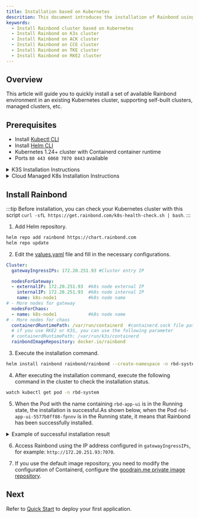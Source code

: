 ```yaml
---
title: Installation based on Kubernetes
descrition: This document introduces the installation of Rainbond using helm based on an existing k8s cluster
keywords:
  - Install Rainbond cluster based on Kubernetes
  - Install Rainbond on K3s cluster
  - Install Rainbond on ACK cluster
  - Install Rainbond on CCE cluster
  - Install Rainbond on TKE cluster
  - Install Rainbond on RKE2 cluster
---
```


## Overview

This article will guide you to quickly install a set of available Rainbond environment in an existing Kubernetes cluster, supporting self-built clusters, managed clusters, etc.

## Prerequisites

- Install [Kubectl CLI](https://kubernetes.io/docs/tasks/tools/#kubectl)
- Install [Helm CLI](https://helm.sh/docs/intro/install/)
- Kubernetes 1.24+ cluster with Containerd container runtime
- Ports `80 443 6060 7070 8443` available

<details>
<summary>K3S Installation Instructions</summary>

Configure the use of the default private image repository by creating a [registries.yaml](https://docs.k3s.io/installation/private-registry) file.

```yaml title="vim /etc/rancher/k3s/registries.yaml"
configs:
  "goodrain.me":
    auth:
      username: admin
      password: admin1234
    tls:
      insecure_skip_verify: true
```

When installing [K3S](https://docs.k3s.io/installation), you need to disable the installation of `traefik` and `local-storage`, as follows:

```bash
curl -sfL https://rancher-mirror.rancher.cn/k3s/k3s-install.sh | INSTALL_K3S_EXEC="--disable traefik local-storage" \
sh -s - \
--system-default-registry "registry.cn-hangzhou.aliyuncs.com"
```

</details>

<details>
<summary>Cloud Managed K8s Installation Instructions</summary>

To install Rainbond using Alibaba Cloud's ACK cluster, you need to purchase: `ACK`, `SLB (optional)`, `RDS MySQL (optional)`, `ACR (optional)` resources, and then proceed with the installation steps below.The same applies to managed Kubernetes clusters from other cloud providers, purchase the same resources, the optional parts are provided with built-in services by default.

:::caution
When purchasing a managed cluster, please disable the default Ingress service, which will conflict with the Rainbond gateway and cause access failure.
:::

</details>

## Install Rainbond

:::tip
Before installation, you can check your Kubernetes cluster with this script `curl -sfL https://get.rainbond.com/k8s-health-check.sh | bash`.
:::

1. Add Helm repository.

```bash
helm repo add rainbond https://chart.rainbond.com
helm repo update
```

2. Edit the [values.yaml](./vaules-config.md) file and fill in the necessary configurations.

```yaml title="vim values.yaml"
Cluster:
  gatewayIngressIPs: 172.20.251.93 #Cluster entry IP

  nodesForGateway:
  - externalIP: 172.20.251.93  #k8s node external IP
    internalIP: 172.20.251.93  #k8s node internal IP
    name: k8s-node1            #k8s node name
# - More nodes for gateway
  nodesForChaos:
  - name: k8s-node1            #k8s node name
# - More nodes for chaos
  containerdRuntimePath: /var/run/containerd  #containerd.sock file path
  # if you use RKE2 or K3S, you can use the following parameter
  # containerdRuntimePath: /var/run/k3s/containerd
  rainbondImageRepository: docker.io/rainbond
```

3. Execute the installation command.

```bash
helm install rainbond rainbond/rainbond --create-namespace -n rbd-system -f values.yaml
```

4. After executing the installation command, execute the following command in the cluster to check the installation status.

```bash
watch kubectl get pod -n rbd-system
```

5. When the Pod with the name containing `rbd-app-ui` is in the Running state, the installation is successful.As shown below, when the Pod `rbd-app-ui-5577b8ff88-fpnnv` is in the Running state, it means that Rainbond has been successfully installed.

<details>
<summary>Example of successful installation result</summary>

```bash
NAME                                      READY   STATUS    RESTARTS   AGE
local-path-provisioner-78d88b6df5-wkr84   1/1     Running   0          5m37s
minio-0                                   1/1     Running   0          5m37s
rainbond-operator-59ff8bb988-nlqrt        1/1     Running   0          5m56s
rbd-api-5466bd748f-brqmv                  1/1     Running   0          5m15s
rbd-app-ui-5577b8ff88-fpnnv               1/1     Running   0          4m39s
rbd-chaos-6828h                           1/1     Running   0          5m12s
rbd-db-0                                  1/1     Running   0          5m35s
rbd-gateway-69bfb68f4d-7xd9n              2/2     Running   0          5m34s
rbd-hub-8457697d4c-fqwgn                  1/1     Running   0          5m28s
rbd-monitor-0                             1/1     Running   0          5m27s
rbd-mq-5b6f94b695-gmdnn                   1/1     Running   0          5m25s
rbd-worker-7db9f9cccc-s9wml               1/1     Running   0          5m22s
```

</details>

6. Access Rainbond using the IP address configured in `gatewayIngressIPs`, for example: `http://172.20.251.93:7070`.

7. If you use the default image repository, you need to modify the configuration of Containerd, configure the [goodrain.me private image repository](../../faq/index.md#%E5%90%AF%E5%8A%A8%E6%97%A0%E6%B3%95%E8%8E%B7%E5%8F%96%E9%95%9C%E5%83%8F-x509-certificate-signed-by-unknown-authority).

## Next

Refer to [Quick Start](/docs/quick-start/getting-started/) to deploy your first application.
